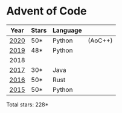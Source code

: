 # Advent of Code

| Year          | Stars | Language |         |
| ------------- | ----- | -------- | ------- |
| [2020](/2020) | 50*   | Python   | (AoC++) |
| [2019](/2019) | 48*   | Python   |         |
|  2018         |       |          |         |
| [2017](/2017) | 30*   | Java     |         |
| [2016](/2016) | 50*   | Rust     |         |
| [2015](/2015) | 50*   | Python   |         |

Total stars: 228*